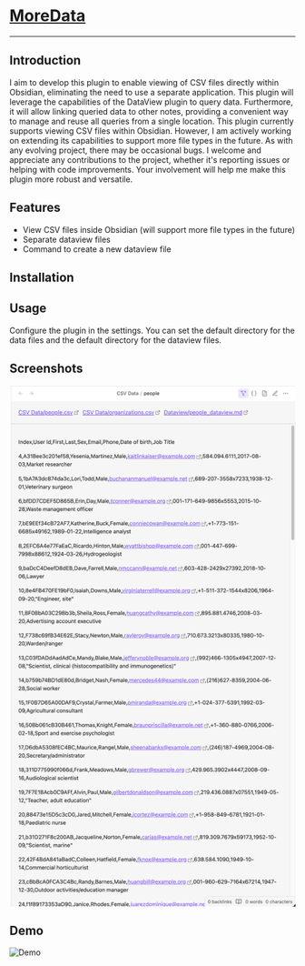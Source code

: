 # [MoreData](https://github.com/viethung0823/MoreData)

---

## Introduction
I aim to develop this plugin to enable viewing of CSV files directly within Obsidian, eliminating the need to use a separate application. This plugin will leverage the capabilities of the DataView plugin to query data. Furthermore, it will allow linking queried data to other notes, providing a convenient way to manage and reuse all queries from a single location.
This plugin currently supports viewing CSV files within Obsidian. However, I am actively working on extending its capabilities to support more file types in the future. As with any evolving project, there may be occasional bugs. I welcome and appreciate any contributions to the project, whether it's reporting issues or helping with code improvements. Your involvement will help me make this plugin more robust and versatile.


## Features

- View CSV files inside Obsidian (will support more file types in the future)
- Separate dataview files
- Command to create a new dataview file


## Installation

## Usage
Configure the plugin in the settings. You can set the default directory for the data files and the default directory for the dataview files.

## Screenshots
<img src="https://raw.githubusercontent.com/viethung0823/MoreData/main/docs/resources/view.png" alt="MoreData view" align="center">

## Demo

![Demo](https://raw.githubusercontent.com/viethung0823/MoreData/main/docs/resources/demo.gif)
